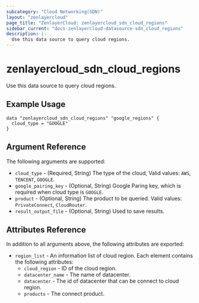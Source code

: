 ```yaml
---
subcategory: "Cloud Networking(SDN)"
layout: "zenlayercloud"
page_title: "ZenlayerCloud: zenlayercloud_sdn_cloud_regions"
sidebar_current: "docs-zenlayercloud-datasource-sdn_cloud_regions"
description: |-
  Use this data source to query cloud regions.
---
```


# zenlayercloud_sdn_cloud_regions

Use this data source to query cloud regions.

## Example Usage

```hcl
data "zenlayercloud_sdn_cloud_regions" "google_regions" {
  cloud_type = "GOOGLE"
}
```

## Argument Reference

The following arguments are supported:

* `cloud_type` - (Required, String) The type of the cloud, Valid values: `AWS`, `TENCENT`, `GOOGLE`.
* `google_pairing_key` - (Optional, String) Google Paring key, which is required when cloud type is `GOOGLE`.
* `product` - (Optional, String) The product to be queried. Valid values: `PrivateConnect`, `CloudRouter`.
* `result_output_file` - (Optional, String) Used to save results.

## Attributes Reference

In addition to all arguments above, the following attributes are exported:

* `region_list` - An information list of cloud region. Each element contains the following attributes:
   * `cloud_region` - ID of the cloud region.
   * `datacenter_name` - The name of datacenter.
   * `datacenter` - The id of datacenter that can be connect to cloud region.
   * `products` - The connect product.


